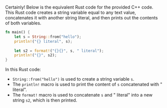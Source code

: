  Certainly! Below is the equivalent Rust code for the provided C++ code. This Rust code creates a string variable equal to any text value, concatenates it with another string literal, and then prints out the contents of both variables.

```rust
fn main() {
    let s = String::from("hello");
    println!("{} literal", s);
    
    let s2 = format!("{}{}", s, " literal");
    println!("{}", s2);
}
```

In this Rust code:
- `String::from("hello")` is used to create a string variable `s`.
- The `println!` macro is used to print the content of `s` concatenated with " literal".
- The `format!` macro is used to concatenate `s` and " literal" into a new string `s2`, which is then printed.
